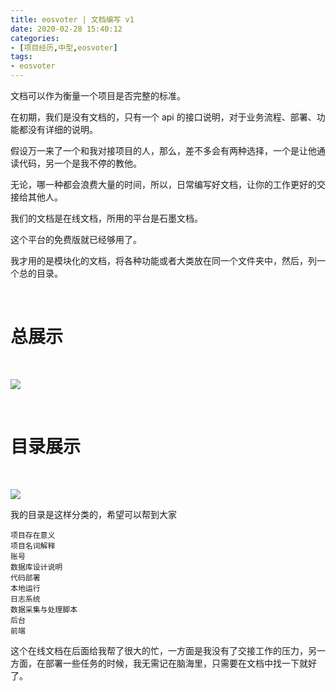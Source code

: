 ```yaml
---
title: eosvoter | 文档编写 v1
date: 2020-02-28 15:40:12
categories:
- [项目经历,中型,eosvoter]
tags:
- eosvoter
---
```

文档可以作为衡量一个项目是否完整的标准。

在初期，我们是没有文档的，只有一个 api 的接口说明，对于业务流程、部署、功能都没有详细的说明。

假设万一来了一个和我对接项目的人，那么，差不多会有两种选择，一个是让他通读代码，另一个是我不停的教他。

无论，哪一种都会浪费大量的时间，所以，日常编写好文档，让你的工作更好的交接给其他人。

<!-- more -->

我们的文档是在线文档，所用的平台是石墨文档。

这个平台的免费版就已经够用了。

我才用的是模块化的文档，将各种功能或者大类放在同一个文件夹中，然后，列一个总的目录。

<br/>

# 总展示

<br/>

![](/images/eos_voter/5_0.png)

<br/>

# 目录展示

<br/>

![](/images/eos_voter/5_1.png)

我的目录是这样分类的，希望可以帮到大家

	项目存在意义 
	项目名词解释  
	账号
	数据库设计说明  
	代码部署
	本地运行
	日志系统
	数据采集与处理脚本
	后台
	前端

这个在线文档在后面给我帮了很大的忙，一方面是我没有了交接工作的压力，另一方面，在部署一些任务的时候，我无需记在脑海里，只需要在文档中找一下就好了。